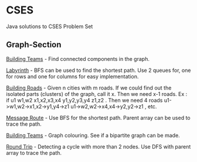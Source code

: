 # CSES
Java solutions to CSES Problem Set

## Graph-Section
 <ins>Building Teams</ins> - Find connected components in the graph.

 <ins>Labyrinth</ins> - BFS can be used to find the shortest path. Use 2 queues for, one for rows and one
   for columns for easy implementation.

 <ins>Building Roads</ins> - Given n cities with m roads. If we could find out the isolated parts (clusters)
   of the graph, call it x. Then we need x-1 roads. 
   Ex : if u1     w1,w2     x1,x2,x3,x4      y1,y2,y3,y4     z1,z2  . Then we need 4 roads
         u1->w1,w2->x1,x2->y1,y4->z1
         u1->w2,w2->x4,x4->y2,y2->z1 , etc.

 <ins>Message Route</ins> - Use BFS for the shortest path. Parent array can be used to trace the path.

 <ins>Building Teams</ins> - Graph colouring. See if a bipartite graph can be made. 

 <ins>Round Trip</ins> - Detecting a cycle with more than 2 nodes. Use DFS with parent array to trace
   the path.
